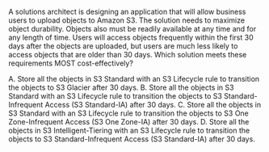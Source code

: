 A solutions architect is designing an application that will allow business users to upload objects to Amazon S3. The solution needs to maximize object durability. Objects also must be readily available at any time and for any length of time. Users will access objects frequently within the first 30 days after the objects are uploaded, but users are much less likely to access objects that are older than 30 days. Which solution meets these requirements MOST cost-effectively? 

A. Store all the objects in S3 Standard with an S3 Lifecycle rule to transition the objects to S3 Glacier after 30 days. 
B. Store all the objects in S3 Standard with an S3 Lifecycle rule to transition the objects to S3 Standard-Infrequent Access (S3 Standard-IA) after 30 days. 
C. Store all the objects in S3 Standard with an S3 Lifecycle rule to transition the objects to S3 One Zone-Infrequent Access (S3 One Zone-IA) after 30 days. 
D. Store all the objects in S3 Intelligent-Tiering with an S3 Lifecycle rule to transition the objects to S3 Standard-Infrequent Access (S3 Standard-IA) after 30 days.